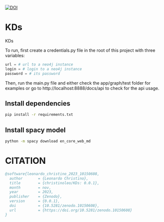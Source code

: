 [![DOI](https://zenodo.org/badge/698313768.svg)](https://zenodo.org/doi/10.5281/zenodo.10150607)

# KDs

KDs

To run, first create a credentials.py file in the root of this project with three variables:

```python
url = # url to a neo4j instance
login = # login to a neo4j instance
password = # its password
```

Then, run the main.py file and either check the app/graph/test folder for examples or go to http://localhost:8888/docs/api to check for the api usage.

## Install dependencies

```bash
pip install -r requirements.txt
```

## Install spacy model

```bash
python -m spacy download en_core_web_md
```

# CITATION

```bib
@software{leonardo_christino_2023_10150608,
  author       = {Leonardo Christino},
  title        = {christinoleo/KDs: 0.0.1},
  month        = nov,
  year         = 2023,
  publisher    = {Zenodo},
  version      = {0.0.1},
  doi          = {10.5281/zenodo.10150608},
  url          = {https://doi.org/10.5281/zenodo.10150608}
}
```

